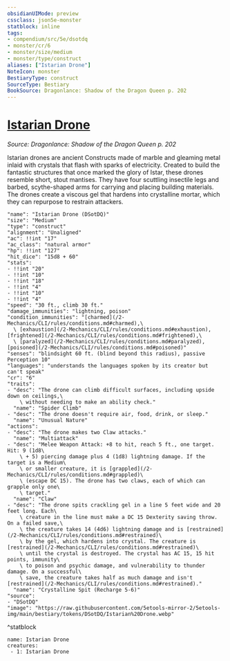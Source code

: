 ```yaml
---
obsidianUIMode: preview
cssclass: json5e-monster
statblock: inline
tags:
- compendium/src/5e/dsotdq
- monster/cr/6
- monster/size/medium
- monster/type/construct
aliases: ["Istarian Drone"]
NoteIcon: monster
BestiaryType: construct
SourceType: Bestiary
BookSource: Dragonlance: Shadow of the Dragon Queen p. 202
---
```

# [Istarian Drone](2-Mechanics/CLI/bestiary/construct/istarian-drone-dsotdq.md)
*Source: Dragonlance: Shadow of the Dragon Queen p. 202*  

Istarian drones are ancient Constructs made of marble and gleaming metal inlaid with crystals that flash with sparks of electricity. Created to build the fantastic structures that once marked the glory of Istar, these drones resemble short, stout mantises. They have four scuttling insectile legs and barbed, scythe-shaped arms for carrying and placing building materials. The drones create a viscous gel that hardens into crystalline mortar, which they can repurpose to restrain attackers.

```statblock
"name": "Istarian Drone (DSotDQ)"
"size": "Medium"
"type": "construct"
"alignment": "Unaligned"
"ac": !!int "17"
"ac_class": "natural armor"
"hp": !!int "127"
"hit_dice": "15d8 + 60"
"stats":
- !!int "20"
- !!int "10"
- !!int "18"
- !!int "4"
- !!int "10"
- !!int "4"
"speed": "30 ft., climb 30 ft."
"damage_immunities": "lightning, poison"
"condition_immunities": "[charmed](/2-Mechanics/CLI/rules/conditions.md#charmed),\
  \ [exhaustion](/2-Mechanics/CLI/rules/conditions.md#exhaustion), [frightened](/2-Mechanics/CLI/rules/conditions.md#frightened),\
  \ [paralyzed](/2-Mechanics/CLI/rules/conditions.md#paralyzed), [poisoned](/2-Mechanics/CLI/rules/conditions.md#poisoned)"
"senses": "blindsight 60 ft. (blind beyond this radius), passive Perception 10"
"languages": "understands the languages spoken by its creator but can't speak"
"cr": "6"
"traits":
- "desc": "The drone can climb difficult surfaces, including upside down on ceilings,\
    \ without needing to make an ability check."
  "name": "Spider Climb"
- "desc": "The drone doesn't require air, food, drink, or sleep."
  "name": "Unusual Nature"
"actions":
- "desc": "The drone makes two Claw attacks."
  "name": "Multiattack"
- "desc": "Melee Weapon Attack: +8 to hit, reach 5 ft., one target. Hit: 9 (1d8\
    \ + 5) piercing damage plus 4 (1d8) lightning damage. If the target is a Medium\
    \ or smaller creature, it is [grappled](/2-Mechanics/CLI/rules/conditions.md#grappled)\
    \ (escape DC 15). The drone has two claws, each of which can grapple only one\
    \ target."
  "name": "Claw"
- "desc": "The drone spits crackling gel in a line 5 feet wide and 20 feet long. Each\
    \ creature in the line must make a DC 15 Dexterity saving throw. On a failed save,\
    \ the creature takes 14 (4d6) lightning damage and is [restrained](/2-Mechanics/CLI/rules/conditions.md#restrained)\
    \ by the gel, which hardens into crystal. The creature is [restrained](/2-Mechanics/CLI/rules/conditions.md#restrained)\
    \ until the crystal is destroyed. The crystal has AC 15, 15 hit points, immunity\
    \ to poison and psychic damage, and vulnerability to thunder damage. On a successful\
    \ save, the creature takes half as much damage and isn't [restrained](/2-Mechanics/CLI/rules/conditions.md#restrained)."
  "name": "Crystalline Spit (Recharge 5-6)"
"source":
- "DSotDQ"
"image": "https://raw.githubusercontent.com/5etools-mirror-2/5etools-img/main/bestiary/tokens/DSotDQ/Istarian%20Drone.webp"
```
^statblock

```encounter-table
name: Istarian Drone
creatures:
 - 1: Istarian Drone
```